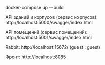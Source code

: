 docker-compose up --build

API зданий и корпусов (сервис корпусов): http://localhost:5000/swagger/index.html

API помещений (сервис помещений): http://localhost:5001/swagger/index.html

Rabbit: http://localhost:15672/ (guest : guest) 

Фронт: http://localhost:8085
